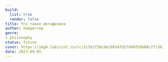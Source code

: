 ```yaml
---
build:
  list: true
  render: false
title: Что такое метафизика
author: Хайдеггер
genre:
- philosophy
status: future
cover: https://img4.labirint.ru/rc/1c5b1f28cde19b547d27d49fb9b88c7f/363x561q80/books41/404436/cover.jpg?1569231527
date: 2023-09-05
---
```


